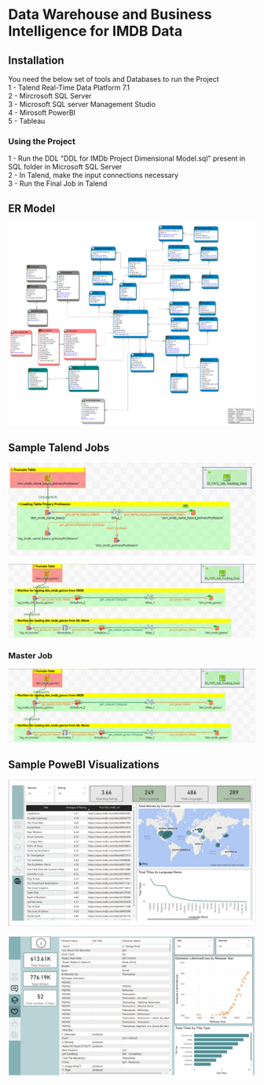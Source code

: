 # Data Warehouse and Business Intelligence for IMDB Data

## Installation

You need the below set of tools and Databases to run the Project  
1 - Talend Real-Time Data Platform 7.1   
2 - Mircrosoft SQL Server  
3 - Microsoft SQL server Management Studio  
4 - Mirosoft PowerBI  
5 - Tableau 

### Using the Project

1 -  Run the DDL "DDL for IMDb Project Dimensional Model.sql" present in SQL folder in Microsoft SQL Server   
2 - In Talend, make the input connections necessary  
3 - Run the Final Job in Talend



## ER Model


![](SQL/Final_Project_ER.png)

## Sample Talend Jobs

![](Images/Talend1.PNG)  

![](Images/Talend2.PNG)  

### Master Job
![](Images/Talend2.PNG)  

## Sample PoweBI Visualizations

![](Images/powerbi1.PNG) 

![](Images/powerbi2.PNG) 
